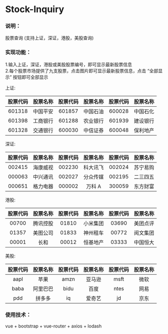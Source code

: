# Stock-Inquiry

### 说明：
股票查询 (支持上证，深证，港股，美股查询)


### 实现功能：
1.输入上证，深证，港股或美股股票编号，即可显示最新股票信息  
2.每个股票市场提供了九支股票，点击图片即可显示最新股票信息，点击 “全部显示” 按钮即可全部显示  

上证:  

|股票代码|股票名称|股票代码|股票名称|股票代码|股票名称|
|:-----:|:------:|:-----:|:------:|:-----:|:------:|
|601318|中国平安|601857|中国石油|600028|中国石化|
|601398|工商银行|601288|农业银行|601939|建设银行|
|601328|交通银行|600030|中信证券|600048|保利地产|


深证:  

|股票代码|股票名称|股票代码|股票名称|股票代码|股票名称|
|:-----:|:------:|:-----:|:------:|:-----:|:------:|
|002415|海康威视|002230|科大讯飞|002024|苏宁易购|
|000063|中兴通讯|002027|分众传媒|002195|二三四五|
|000651|格力电器|000002|万科 A  |300059|东方财富|


港股:  

|股票代码|股票名称|股票代码|股票名称|股票代码|股票名称|
|:-----:|:------:|:-----:|:------:|:-----:|:------:|
|00700|腾讯控股|01810|小米集团|03690|美团点评|
|01357|美图公司|01833|神州租车|00772|阅文集团|
|00001|长和      |00012|恒基地产|03333|中国恒大|


美股:  

|股票代码|股票名称|股票代码|股票名称|股票代码|股票名称|
|:-----:|:------:|:-----:|:------:|:-----:|:------:|
|aapl     |苹果       |amzn  |亚马逊    |msft    |微软      |
|baba    |阿里巴巴 |bidu   |百度       |ntes     |网易      |
|pdd      |拼多多    |iq      |爱奇艺    |jd         |京东     |


### 使用技术：
vue + bootstrap + vue-router + axios + lodash
